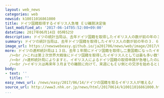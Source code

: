 ```yaml
---
layout: web_news
categories: web
newsid: k10011016861000
title: ドイツ国籍取得するイギリス人急増 ＥＵ離脱決定後
last_modified_at: '2017-06-14T05:52:00+09:00'
datetime: 2017年06月14日 05時52分
description: ドイツの統計当局は、去年ドイツ国籍を取得したイギリス人の数が前の年の３．６倍に急増したと発表し、イギリスのＥＵ＝ヨーロッパ連合からの離脱によって、ＥＵ域内での就業などが制限されることへの懸念が、背景にあると見られます。
summary: ドイツの統計当局は、去年ドイツ国籍を取得したイギリス人の数が前の年の３．６倍に急増したと発表し、イギリスのＥＵ＝ヨーロッパ連合からの離脱によって、ＥＵ域内での就業などが制限されることへの懸念が、背景にあると見られます。
image_url: https://newswebeasy.github.io/ja201706/news/web/image/2017/06/14/k10011016861000.jpg
more: ドイツの連邦統計局は１３日、去年１年間にドイツ国籍を取得し二重国籍になったイギリス人の数が２８６５人に上り、前の年の３．６倍に増えたと発表しました。<br
  /><br />これは第２次世界大戦後にドイツ国籍を取得したイギリス人としては最も多い数です。ドイツの国籍を取得するには、ドイツに８年以上居住することやドイツ語の能力を一定以上有することなどが条件とされていて、ドイツが移民労働者として受け入れてきたトルコ人が国籍を取得する件数が最も多くなっています。<br
  /><br />連邦統計局によりますと、イギリス人によるドイツ国籍の取得申請が急増したのは、去年、イギリスが国民投票でＥＵからの離脱を決めたあとからで、背景にはＥＵ域内での就業や移動の自由が制限されることへの懸念があると見られます。<br
  /><br />イギリスは再来年３月までの離脱に向けて、来週にもＥＵ側との交渉を始めるとしていて、今後ドイツ国籍を取得する人がさらに増えることも予想されます。
body:
- text: ''
  title: ''
easy_news_url: /news/easy/2017/06/14/ドイツの国籍を取るイギリス人が増える/
source_url: http://www3.nhk.or.jp/news/html/20170614/k10011016861000.html
...
```

